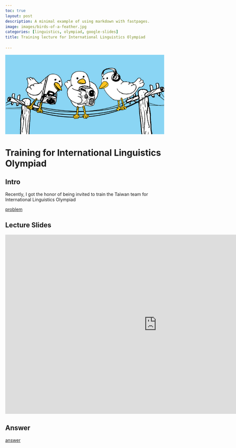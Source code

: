 ```yaml
---
toc: true
layout: post
description: A minimal example of using markdown with fastpages.
image: images/birds-of-a-feather.jpg
categories: [linguistics, olympiad, google-slides]
title: Training lecture for International Linguistics Olympiad

---
```

![](https://github.com/howard-haowen/blog.ai/raw/master/images/birds-of-a-feather.jpg "Credit: blogs.lse.ac.uk")

# Training for International Linguistics Olympiad


## Intro

Recently, I got the honor of being invited to train the Taiwan team for International Linguistics Olympiad

[problem](https://ioling.org/booklets/iol-2018-indiv-prob.en.pdf)

## Lecture Slides
<iframe src="https://docs.google.com/presentation/d/e/2PACX-1vRzIAb2rdQHWSHOreVPJDz2oViOS9ybACd5mmjx-8TYBAuGbbhOSUHiW319fw5cu4xDreO2mCD8FcJd/embed?start=false&loop=false&delayms=3000" frameborder="0" width="960" height="569" allowfullscreen="true" mozallowfullscreen="true" webkitallowfullscreen="true"></iframe>

## Answer

[answer](https://ioling.org/booklets/iol-2018-indiv-sol.en.pdf)
<!--stackedit_data:
eyJoaXN0b3J5IjpbNzI1ODcwNDY5LDI4MTg3NTkwLC01NDIyOT
AzNCwtMTc5MDI1MDAxMyw2ODE3MDk5NzZdfQ==
-->